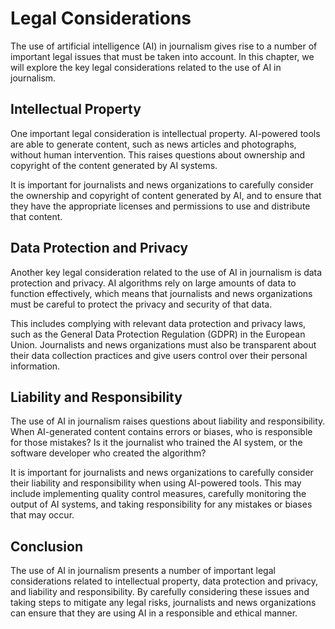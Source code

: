 Legal Considerations
=====================================================================================

The use of artificial intelligence (AI) in journalism gives rise to a number of important legal issues that must be taken into account. In this chapter, we will explore the key legal considerations related to the use of AI in journalism.

Intellectual Property
---------------------

One important legal consideration is intellectual property. AI-powered tools are able to generate content, such as news articles and photographs, without human intervention. This raises questions about ownership and copyright of the content generated by AI systems.

It is important for journalists and news organizations to carefully consider the ownership and copyright of content generated by AI, and to ensure that they have the appropriate licenses and permissions to use and distribute that content.

Data Protection and Privacy
---------------------------

Another key legal consideration related to the use of AI in journalism is data protection and privacy. AI algorithms rely on large amounts of data to function effectively, which means that journalists and news organizations must be careful to protect the privacy and security of that data.

This includes complying with relevant data protection and privacy laws, such as the General Data Protection Regulation (GDPR) in the European Union. Journalists and news organizations must also be transparent about their data collection practices and give users control over their personal information.

Liability and Responsibility
----------------------------

The use of AI in journalism raises questions about liability and responsibility. When AI-generated content contains errors or biases, who is responsible for those mistakes? Is it the journalist who trained the AI system, or the software developer who created the algorithm?

It is important for journalists and news organizations to carefully consider their liability and responsibility when using AI-powered tools. This may include implementing quality control measures, carefully monitoring the output of AI systems, and taking responsibility for any mistakes or biases that may occur.

Conclusion
----------

The use of AI in journalism presents a number of important legal considerations related to intellectual property, data protection and privacy, and liability and responsibility. By carefully considering these issues and taking steps to mitigate any legal risks, journalists and news organizations can ensure that they are using AI in a responsible and ethical manner.
